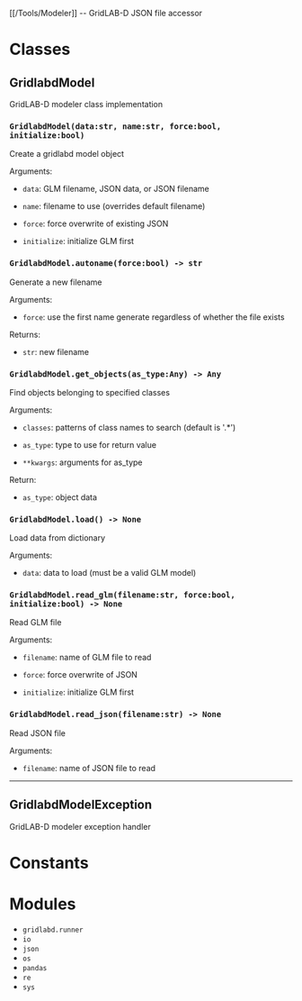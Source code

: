 [[/Tools/Modeler]] -- GridLAB-D JSON file accessor




# Classes

## GridlabdModel

GridLAB-D modeler class implementation

### `GridlabdModel(data:str, name:str, force:bool, initialize:bool)`

Create a gridlabd model object

Arguments:

* `data`: GLM filename, JSON data, or JSON filename

* `name`: filename to use (overrides default filename)

* `force`: force overwrite of existing JSON

* `initialize`: initialize GLM first


### `GridlabdModel.autoname(force:bool) -> str`

Generate a new filename

Arguments:

* `force`: use the first name generate regardless of whether the file
exists

Returns:

* `str`: new filename


### `GridlabdModel.get_objects(as_type:Any) -> Any`

Find objects belonging to specified classes

Arguments:

* `classes`: patterns of class names to search (default is '.*')

* `as_type`: type to use for return value

* `**kwargs`: arguments for as_type

Return:

* `as_type`: object data


### `GridlabdModel.load() -> None`

Load data from dictionary

Arguments:

* `data`: data to load (must be a valid GLM model)


### `GridlabdModel.read_glm(filename:str, force:bool, initialize:bool) -> None`

Read GLM file

Arguments:

* `filename`: name of GLM file to read

* `force`: force overwrite of JSON

* `initialize`: initialize GLM first


### `GridlabdModel.read_json(filename:str) -> None`

Read JSON file

Arguments:

* `filename`: name of JSON file to read


---

## GridlabdModelException

GridLAB-D modeler exception handler

# Constants


# Modules

* `gridlabd.runner`
* `io`
* `json`
* `os`
* `pandas`
* `re`
* `sys`
